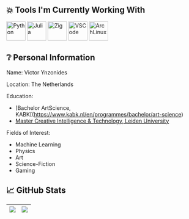 <h2> 💥 Tools I'm Currently Working With</h2>
<p align="centre">
  <img src="https://cdn.jsdelivr.net/gh/devicons/devicon@latest/icons/python/python-original.svg" alt="Python" width="50" height="50"/>
  <img src="https://cdn.jsdelivr.net/gh/devicons/devicon@latest/icons/julia/julia-original.svg" alt="Julia" width="50" height="50"/>
  <img src="https://cdn.jsdelivr.net/gh/devicons/devicon@latest/icons/zig/zig-original.svg" alt="Zig" width="50" height="50"/>
  <img src="https://cdn.jsdelivr.net/gh/devicons/devicon@latest/icons/vscode/vscode-original.svg" alt="VSCode" width="50" height="50"/>
  <img src="https://cdn.jsdelivr.net/gh/devicons/devicon@latest/icons/archlinux/archlinux-original.svg" alt="ArchLinux" width="50" height="50"/>
</p>

<h2> ❔ Personal Information</h2>

Name: Victor Ynzonides

Location: The Netherlands

Education:
* [Bachelor ArtScience, KABK[(https://www.kabk.nl/en/programmes/bachelor/art-science)
* [Master Creative Intelligence & Technology, Leiden University](https://www.universiteitleiden.nl/en/education/study-programmes/master/creative-intelligence--technology)

Fields of Interest:
* Machine Learning  
* Physics  
* Art  
* Science-Fiction  
* Gaming  

<h2> 📈 GitHub Stats</h2>

|![](https://github-profile-summary-cards.vercel.app/api/cards/stats?username=victorcynzo&theme=dark)|![](https://github-profile-summary-cards.vercel.app/api/cards/repos-per-language?username=victorcynzo&theme=dark)|
|-----|------|
